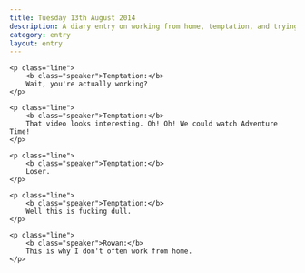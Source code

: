 ```yaml
---
title: Tuesday 13th August 2014
description: A diary entry on working from home, temptation, and trying to exhibit self-control
category: entry
layout: entry
---
```


<div class="dialogue">

    <p class="line">
        <b class="speaker">Temptation:</b>
        Wait, you're actually working?
    </p>

    <p class="line">
        <b class="speaker">Temptation:</b>
        That video looks interesting. Oh! Oh! We could watch Adventure Time!
    </p>

    <p class="line">
        <b class="speaker">Temptation:</b>
        Loser.
    </p>

    <p class="line">
        <b class="speaker">Temptation:</b>
        Well this is fucking dull.
    </p>

    <p class="line">
        <b class="speaker">Rowan:</b>
        This is why I don't often work from home.
    </p>

</div>
